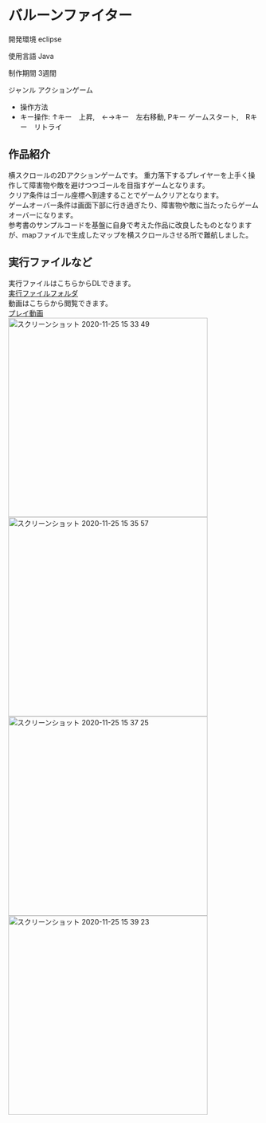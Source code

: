 # バルーンファイター
開発環境 eclipse  
                               
使用言語 Java
                                 
制作期間 3週間
                                   
ジャンル アクションゲーム  
- 操作方法  
 - キー操作: ↑キー　上昇,　←→キー　左右移動, Pキー ゲームスタート,　Rキー　リトライ  

## 作品紹介  
  
横スクロールの2Dアクションゲームです。
重力落下するプレイヤーを上手く操作して障害物や敵を避けつつゴールを目指すゲームとなります。  
クリア条件はゴール座標へ到達することでゲームクリアとなります。  
ゲームオーバー条件は画面下部に行き過ぎたり、障害物や敵に当たったらゲームオーバーになります。  
参考書のサンプルコードを基盤に自身で考えた作品に改良したものとなりますが、mapファイルで生成したマップを横スクロールさせる所で難航しました。  
   
## 実行ファイルなど  
実行ファイルはこちらからDLできます。  
[実行ファイルフォルダ](https://drive.google.com/drive/folders/16HojGzrKFsvvSejeAwmMxIH3pYID-xf0?usp=sharing)  
動画はこちらから閲覧できます。  
[プレイ動画](https://youtu.be/2UW2zgumMok)  
<img width="400" alt="スクリーンショット 2020-11-25 15 33 49" src="https://user-images.githubusercontent.com/71370181/112667057-2913b100-8ea0-11eb-8096-2f8516a2e467.png">
<img width="400" alt="スクリーンショット 2020-11-25 15 35 57" src="https://user-images.githubusercontent.com/71370181/112667067-2a44de00-8ea0-11eb-8a15-31f2969668eb.png">
<img width="400" alt="スクリーンショット 2020-11-25 15 37 25" src="https://user-images.githubusercontent.com/71370181/112667073-2b760b00-8ea0-11eb-9361-832afbdd9acb.png">
<img width="400" alt="スクリーンショット 2020-11-25 15 39 23" src="https://user-images.githubusercontent.com/71370181/112667088-30d35580-8ea0-11eb-9968-15227fa66545.png">
